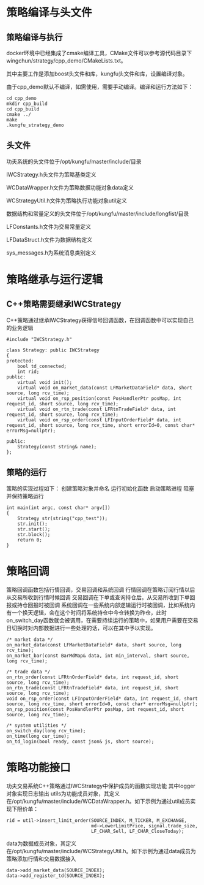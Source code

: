 

# 策略编译与头文件

## 策略编译与执行
 docker环境中已经集成了cmake编译工具，CMake文件可以参考源代码目录下wingchun/strategy/cpp_demo/CMakeLists.txt。
 
 其中主要工作是添加boost头文件和库，kungfu头文件和库，设置编译对象。
 
 由于cpp_demo默认不编译，如需使用，需要手动编译。编译和运行方法如下：
 
 ```
 cd cpp_demo
 mkdir cpp_build
 cd cpp_build
 cmake ../
 make
 .kungfu_strategy_demo
 ``` 
 
##  头文件
 功夫系统的头文件位于/opt/kungfu/master/include/目录
 
 IWCStrategy.h头文件为策略基类定义
 
 WCDataWrapper.h文件为策略数据功能对象data定义
 
 WCStrategyUtil.h文件为策略执行功能对象util定义
 
 数据结构和常量定义的头文件位于/opt/kungfu/master/include/longfist/目录
 
 LFConstants.h文件为交易常量定义
 
 LFDataStruct.h文件为数据结构定义
 
 sys_messages.h为系统消息类别定义
  
# 策略继承与运行逻辑
  
## C++策略需要继承IWCStrategy

C++策略通过继承IWCStrategy获得信号回调函数，在回调函数中可以实现自己的业务逻辑

```
#include "IWCStrategy.h"

class Strategy: public IWCStrategy
{
protected:
    bool td_connected;
    int rid;
public:
    virtual void init();
    virtual void on_market_data(const LFMarketDataField* data, short source, long rcv_time);
    virtual void on_rsp_position(const PosHandlerPtr posMap, int request_id, short source, long rcv_time);
    virtual void on_rtn_trade(const LFRtnTradeField* data, int request_id, short source, long rcv_time);
    virtual void on_rsp_order(const LFInputOrderField* data, int request_id, short source, long rcv_time, short errorId=0, const char* errorMsg=nullptr);

public:
    Strategy(const string& name);
};
```

## 策略的运行
策略的实现过程如下：
创建策略对象并命名
运行初始化函数
启动策略进程
阻塞并保持策略运行

```
int main(int argc, const char* argv[])
{
    Strategy str(string("cpp_test"));
    str.init();
    str.start();
    str.block();
    return 0;
}
```

# 策略回调

策略回调函数包括行情回调，交易回调和系统回调
行情回调在策略订阅行情以后从交易所收到行情时候回调
交易回调在下单或查询持仓后。从交易所收到下单回报或持仓回报时被回调
系统回调在一些系统内部逻辑运行时被回调，比如系统内有一个换天逻辑，会在这个时间将系统持仓中今仓转换为昨仓，此时
on_switch_day函数就会被调用，在需要持续运行的策略中，如果用户需要在交易日切换时对内部数据进行一些处理的话，可以在其中予以实现。 
```
/* market data */
on_market_data(const LFMarketDataField* data, short source, long rcv_time);
on_market_bar(const BarMdMap& data, int min_interval, short source, long rcv_time);

/* trade data */
on_rtn_order(const LFRtnOrderField* data, int request_id, short source, long rcv_time);
on_rtn_trade(const LFRtnTradeField* data, int request_id, short source, long rcv_time);
void on_rsp_order(const LFInputOrderField* data, int request_id, short source, long rcv_time, short errorId=0, const char* errorMsg=nullptr);
on_rsp_position(const PosHandlerPtr posMap, int request_id, short source, long rcv_time);

/* system utilities */
on_switch_day(long rcv_time);
on_time(long cur_time);
on_td_login(bool ready, const json& js, short source);
```


# 策略功能接口

功夫交易系统C++策略通过IWCStrategy中保护成员的函数实现功能
其中logger对象实现日志输出
utils为功能成员对象，其定义在/opt/kungfu/master/include/WCDataWrapper.h。如下示例为通过util成员实现下限价单：

```
rid = util->insert_limit_order(SOURCE_INDEX, M_TICKER, M_EXCHANGE,
                               md->LowerLimitPrice, signal.trade_size,
                               LF_CHAR_Sell, LF_CHAR_CloseToday);
```

data为数据成员对象，其定义在/opt/kungfu/master/include/WCStrategyUtil.h。如下示例为通过data成员为策略添加行情和交易数据接入

```
data->add_market_data(SOURCE_INDEX);
data->add_register_td(SOURCE_INDEX);
```
